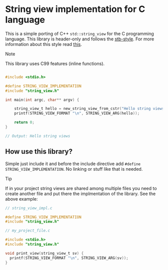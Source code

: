 # String view implementation for C language

This is a simple porting of C++ `std::string_view` for the C programming language. 
This library is header-only and follows the [stb-style](https://github.com/nothings/stb).
For more information about this style read [this](https://github.com/nothings/stb/blob/master/docs/stb_howto.txt).

> [!NOTE]  
> This library uses C99 features (inline functions). 

```c

#include <stdio.h>

#define STRING_VIEW_IMPLEMENTATION
#include "string_view.h"

int main(int argc, char** argv) {

    string_view_t hello = new_string_view_from_cstr("Hello string views");
    printf(STRING_VIEW_FORMAT "\n", STRING_VIEW_ARG(hello));

    return 0;
}

// Output: Hello string views

```

## How use this library?

Simple just include it and before the include directive add `#define STRING_VIEW_IMPLEMENTATION`.
No linking or stuff like that is needed.

> [!TIP]
> If in your project string views are shared among multiple files
> you need to create another file and put there the implmentation of the library.
> See the above example:
> ```c 
> // string_view_impl.c
> 
> #define STRING_VIEW_IMPLEMENTATION
> #include "string_view.h"
>
> ```
>
> ```c 
> // my_project_file.c
> 
> #include <stdio.h>
> #include "string_view.h"
> 
> void print_view(string_view_t sv) {
>   printf(STRING_VIEW_FORMAT "\n", STRING_VIEW_ARG(sv));
> }
> ```
